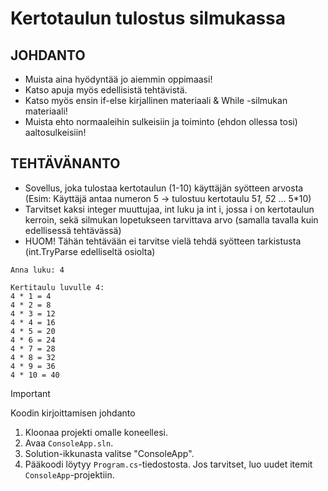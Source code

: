 # Kertotaulun tulostus silmukassa

## JOHDANTO
- Muista aina hyödyntää jo aiemmin oppimaasi!
- Katso apuja myös edellisistä tehtävistä.
- Katso myös ensin if-else kirjallinen materiaali & While -silmukan materiaali!
- Muista ehto normaaleihin sulkeisiin ja toiminto (ehdon ollessa tosi) aaltosulkeisiin!
## TEHTÄVÄNANTO
- Sovellus, joka tulostaa kertotaulun (1-10) käyttäjän syötteen arvosta (Esim: Käyttäjä antaa numeron 5 -> tulostuu kertotaulu 5*1, 5*2 ... 5*10)
- Tarvitset kaksi integer muuttujaa, int luku ja int i, jossa i on kertotaulun kerroin, sekä silmukan lopetukseen tarvittava arvo (samalla tavalla kuin edellisessä tehtävässä)
- HUOM! Tähän tehtävään ei tarvitse vielä tehdä syötteen tarkistusta (int.TryParse edelliseltä osiolta)


  
```
Anna luku: 4

Kertitaulu luvulle 4:
4 * 1 = 4
4 * 2 = 8
4 * 3 = 12
4 * 4 = 16
4 * 5 = 20
4 * 6 = 24
4 * 7 = 28
4 * 8 = 32
4 * 9 = 36
4 * 10 = 40
```



> [!IMPORTANT]
> Koodin kirjoittamisen johdanto
1. Kloonaa projekti omalle koneellesi.
2. Avaa `ConsoleApp.sln`.
3. Solution-ikkunasta valitse "ConsoleApp".
4. Pääkoodi löytyy `Program.cs`-tiedostosta. Jos tarvitset, luo uudet itemit `ConsoleApp`-projektiin.
